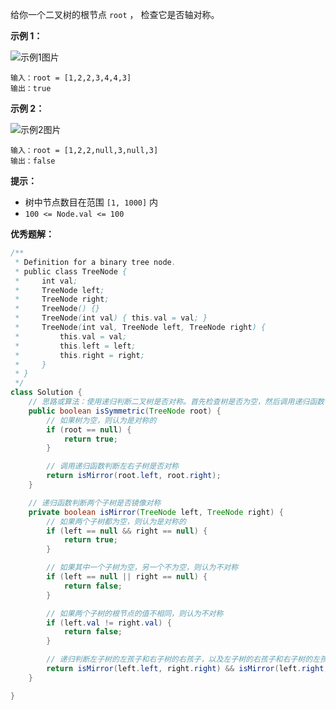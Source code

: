 给你一个二叉树的根节点 `root` ， 检查它是否轴对称。

**示例 1：**

![示例1图片](https://assets.leetcode.com/uploads/2021/02/19/symtree1.jpg)

```
输入：root = [1,2,2,3,4,4,3]
输出：true

```

**示例 2：**

![示例2图片](https://assets.leetcode.com/uploads/2021/02/19/symtree2.jpg)

```
输入：root = [1,2,2,null,3,null,3]
输出：false

```

**提示：**

- 树中节点数目在范围 `[1, 1000]` 内
- `100 <= Node.val <= 100`

**优秀题解：**

```java
/**
 * Definition for a binary tree node.
 * public class TreeNode {
 *     int val;
 *     TreeNode left;
 *     TreeNode right;
 *     TreeNode() {}
 *     TreeNode(int val) { this.val = val; }
 *     TreeNode(int val, TreeNode left, TreeNode right) {
 *         this.val = val;
 *         this.left = left;
 *         this.right = right;
 *     }
 * }
 */
class Solution {
    // 思路或算法：使用递归判断二叉树是否对称。首先检查树是否为空，然后调用递归函数判断左右子树是否对称。这种方法的时间复杂度为 O(n)，其中 n 是二叉树的节点数。由于我们每次都比较两个节点的值，并且递归地比较两个节点的左子树和右子树，所以整体的时间复杂度较低。
    public boolean isSymmetric(TreeNode root) {
        // 如果树为空，则认为是对称的
        if (root == null) {
            return true;
        }

        // 调用递归函数判断左右子树是否对称
        return isMirror(root.left, root.right);
    }

    // 递归函数判断两个子树是否镜像对称
    private boolean isMirror(TreeNode left, TreeNode right) {
        // 如果两个子树都为空，则认为是对称的
        if (left == null && right == null) {
            return true;
        }

        // 如果其中一个子树为空，另一个不为空，则认为不对称
        if (left == null || right == null) {
            return false;
        }

        // 如果两个子树的根节点的值不相同，则认为不对称
        if (left.val != right.val) {
            return false;
        }

        // 递归判断左子树的左孩子和右子树的右孩子，以及左子树的右孩子和右子树的左孩子是否对称
        return isMirror(left.left, right.right) && isMirror(left.right, right.left);
    }

}
```